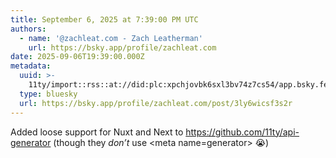 ```yaml
---
title: September 6, 2025 at 7:39:00 PM UTC
authors:
  - name: '@zachleat.com - Zach Leatherman'
    url: https://bsky.app/profile/zachleat.com
date: 2025-09-06T19:39:00.000Z
metadata:
  uuid: >-
    11ty/import::rss::at://did:plc:xpchjovbk6sxl3bv74z7cs54/app.bsky.feed.post/3ly6wicsf3s2r
  type: bluesky
  url: https://bsky.app/profile/zachleat.com/post/3ly6wicsf3s2r
---
```

Added loose support for Nuxt and Next to https://github.com/11ty/api-generator (though they *don’t* use &lt;meta name=generator&gt; 😭)